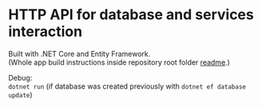 # HTTP API for database and services interaction

Built with .NET Core and Entity Framework.\
(Whole app build instructions inside repository root folder [readme](../../readme.md).)

Debug:\
`dotnet run` (if database was created previously with `dotnet ef database update`)